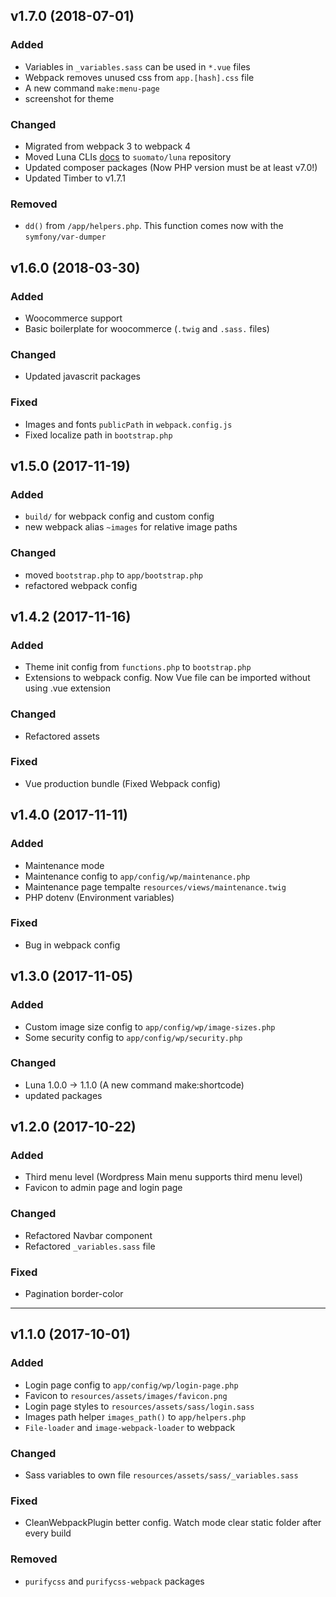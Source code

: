 ## **v1.7.0 (2018-07-01)**

### Added
* Variables in `_variables.sass` can be used in `*.vue` files
* Webpack removes unused css from `app.[hash].css` file
* A new command `make:menu-page`
* screenshot for theme

### Changed
* Migrated from webpack 3 to webpack 4
* Moved Luna CLIs [docs](https://github.com/suomato/luna) to `suomato/luna` repository
* Updated composer packages (Now PHP version must be at least v7.0!)
* Updated Timber to v1.7.1

### Removed
* `dd()` from `/app/helpers.php`. This function comes now with the `symfony/var-dumper`

## **v1.6.0 (2018-03-30)**

### Added
* Woocommerce support
* Basic boilerplate for woocommerce (`.twig` and `.sass.` files)

### Changed
* Updated javascrit packages

### Fixed
* Images and fonts `publicPath` in `webpack.config.js`
* Fixed localize path in `bootstrap.php`

## **v1.5.0 (2017-11-19)**

### Added
* `build/` for webpack config and custom config
*  new webpack alias `~images` for relative image paths

### Changed
* moved `bootstrap.php` to `app/bootstrap.php`
* refactored webpack config

## **v1.4.2 (2017-11-16)**

### Added
* Theme init config from `functions.php` to `bootstrap.php`
* Extensions to webpack config. Now Vue file can be imported without using .vue extension

### Changed
* Refactored assets

### Fixed
* Vue production bundle (Fixed Webpack config)

## **v1.4.0 (2017-11-11)**

### Added
* Maintenance mode
* Maintenance config to `app/config/wp/maintenance.php`
* Maintenance page tempalte `resources/views/maintenance.twig`
* PHP dotenv (Environment variables)

### Fixed
* Bug in webpack config

## **v1.3.0 (2017-11-05)**

### Added
* Custom image size config to `app/config/wp/image-sizes.php`
* Some security config to `app/config/wp/security.php`

### Changed
* Luna 1.0.0 -> 1.1.0 (A new command make:shortcode)
* updated packages

## **v1.2.0 (2017-10-22)**

### Added
* Third menu level (Wordpress Main menu supports third menu level)
* Favicon to admin page and login page

### Changed
* Refactored Navbar component
* Refactored `_variables.sass` file

### Fixed
* Pagination border-color

---

## **v1.1.0 (2017-10-01)**

### Added
* Login page config to `app/config/wp/login-page.php`
* Favicon to `resources/assets/images/favicon.png`
* Login page styles to `resources/assets/sass/login.sass`
* Images path helper `images_path()` to `app/helpers.php`
* `File-loader` and `image-webpack-loader` to webpack

### Changed
* Sass variables to own file `resources/assets/sass/_variables.sass`


### Fixed
* CleanWebpackPlugin better config. Watch mode clear static folder after every build

### Removed
* `purifycss` and `purifycss-webpack` packages
